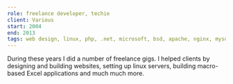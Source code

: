 ```yaml
---
role: freelance developer, techie
client: Various
start: 2004
end: 2013
tags: web design, linux, php, .net, microsoft, bsd, apache, nginx, mysql, networking
---
```


During these years I did a number of freelance gigs. I helped clients by designing and building websites, setting up linux servers, building macro-based Excel applications and much much more.
